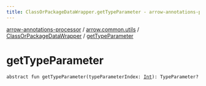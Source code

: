 ```yaml
---
title: ClassOrPackageDataWrapper.getTypeParameter - arrow-annotations-processor
---
```


[arrow-annotations-processor](../../index.html) / [arrow.common.utils](../index.html) / [ClassOrPackageDataWrapper](index.html) / [getTypeParameter](./get-type-parameter.html)

# getTypeParameter

`abstract fun getTypeParameter(typeParameterIndex: `[`Int`](https://kotlinlang.org/api/latest/jvm/stdlib/kotlin/-int/index.html)`): TypeParameter?`